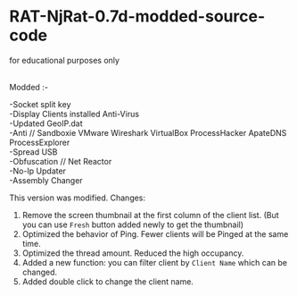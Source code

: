 # RAT-NjRat-0.7d-modded-source-code
for educational purposes only

<br>
Modded :-

-Socket split key<br>
-Display Clients installed Anti-Virus<br>
-Updated GeoIP.dat<br>
-Anti // Sandboxie VMware Wireshark VirtualBox ProcessHacker ApateDNS ProcessExplorer <br>
-Spread USB<br>
-Obfuscation // Net Reactor<br>
-No-Ip Updater<br>
-Assembly Changer<br>

This version was modified. Changes:
1. Remove the screen thumbnail at the first column of the client list. (But you can use `Fresh` button added newly to get the thumbnail)
2. Optimized the behavior of Ping. Fewer clients will be Pinged at the same time.
3. Optimized the thread amount. Reduced the high occupancy.
4. Added a new function: you can filter client by `Client Name` which can be changed.
5. Added double click to change the client name.
